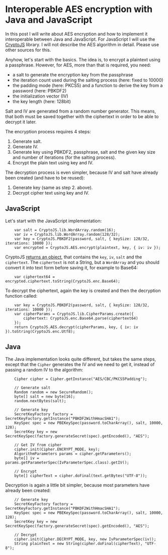 Interoperable AES encryption with Java and JavaScript
=====================================================

In this post I will write about AES encryption and how to implement it interoperable between Java and JavaScript. For 
JavaScript I will use the [CryptoJS][1] library. I will not describe the AES algorithm in detail. Please use other 
sources for this.

Anyhow, let's start with the basics. The idea is, to encrypt a plaintext using a passphrase. However, for AES, more 
than that is required, you need:

*   a salt to generate the encryption key from the passphrase
*   the iteration count used during the salting process (here: fixed to 10000)
*   the padding mode (here: PKCS5) and a function to derive the key from a password (here: PBKDF2)
*   the initialization vector (IV)
*   the key length (here: 128bit)

Salt and IV are generated from a random number generator. This means, that both must be saved together with the 
ciphertext in order to be able to decrypt it later.

The encryption process requires 4 steps:

1.  Generate salt.
3.  Generate IV.
2.  Generate key using PBKDF2, passphrase, salt and the given key size and number of iterations (for the salting 
process).
4.  Encrypt the plain text using key and IV.

The decryption process is even simpler, because IV and salt have already been created (and have to be reused):

1.  Generate key (same as step 2. above).
2.  Decrypt cipher text using key and IV.

## JavaScript

Let's start with the JavaScript implementation:

        var salt = CryptoJS.lib.WordArray.random(16);
        var iv = CryptoJS.lib.WordArray.random(128/32);
        var key = CryptoJS.PBKDF2(password, salt, { keySize: 128/32, iterations: 10000 });
        var encrypted = CryptoJS.AES.encrypt(plaintext, key, { iv: iv });    

CryptoJS [returns an object][2], that contains the `key`, `iv`, `salt` and the `ciphertext`. The `ciphertext` is not a 
String, but a `WordArray` and you should convert it into text form before saving it, for example to Base64:

        var ciphertext64 = encrypted.ciphertext.toString(CryptoJS.enc.Base64);
    

To decrypt the ciphertext, again the key is created and then the decryption function called:

        var key = CryptoJS.PBKDF2(password, salt, { keySize: 128/32, iterations: 10000 });
        var cipherParams = CryptoJS.lib.CipherParams.create({
            ciphertext: CryptoJS.enc.Base64.parse(ciphertext64)
        });
        return CryptoJS.AES.decrypt(cipherParams, key, { iv: iv }).toString(CryptoJS.enc.Utf8);
    

## Java

The Java implementation looks quite different, but takes the same steps, except that the `Cipher` generates the IV and 
we need to get it, instead of passing a random IV to the algorithm:

        Cipher cipher = Cipher.getInstance("AES/CBC/PKCS5Padding");
    
        // Generate salt
        Random random = new SecureRandom();
        byte[] salt = new byte[16];
        random.nextBytes(salt);
    
        // Generate key
        SecretKeyFactory factory = SecretKeyFactory.getInstance("PBKDF2WithHmacSHA1");
        KeySpec spec = new PBEKeySpec(password.toCharArray(), salt, 10000, 128);
        SecretKey key = new SecretKeySpec(factory.generateSecret(spec).getEncoded(), "AES");
    
        // Get IV from cipher
        cipher.init(Cipher.ENCRYPT_MODE, key);
        AlgorithmParameters params = cipher.getParameters();
        byte[] iv = params.getParameterSpec(IvParameterSpec.class).getIV();
    
        // Encrypt
        byte[] cipherText = cipher.doFinal(text.getBytes("UTF-8"));
    

Decryption is again a little bit simpler, because most parameters have already been created:

        // Generate key
        SecretKeyFactory factory = SecretKeyFactory.getInstance("PBKDF2WithHmacSHA1");
        KeySpec spec = new PBEKeySpec(password.toCharArray(), salt, 10000, 128);
        SecretKey key = new SecretKeySpec(factory.generateSecret(spec).getEncoded(), "AES");
    
        // Decrypt
        cipher.init(Cipher.DECRYPT_MODE, key, new IvParameterSpec(iv));
        String plainText = new String(cipher.doFinal(cipherText), "UTF-8");

 [1]: http://code.google.com/p/crypto-js
 [2]: http://code.google.com/p/crypto-js/#The_Cipher_Output